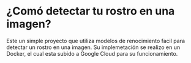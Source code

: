 # ¿Comó detectar tu rostro en una imagen?

Este un simple proyecto que utiliza modelos de renocimiento facil para detectar un rostro en una imagen. Su implemetación se realizo en un Docker, el cual esta subido a Google Cloud para su funcionamiento.
